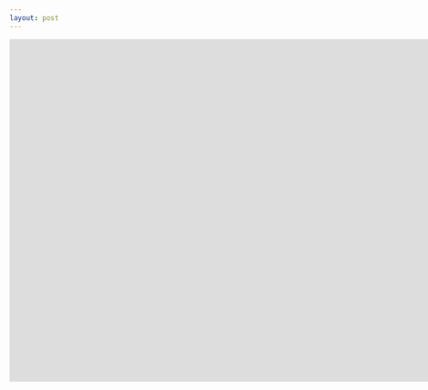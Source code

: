 ```yaml
---
layout: post
---
```

<iframe width="1600" height="600" src="https://deepidea.github.io/brisk-table/examples/custom-fields-length.html" frameborder="0" allowfullscreen></iframe>